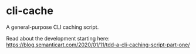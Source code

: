 # cli-cache

A general-purpose CLI caching script.

Read about the development starting here: https://blog.semanticart.com/2020/01/11/tdd-a-cli-caching-script-part-one/
